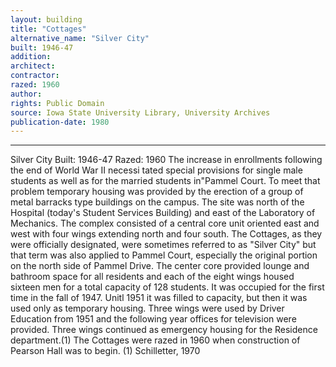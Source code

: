 ```yaml
---
layout: building
title: "Cottages"
alternative_name: "Silver City" 
built: 1946-47
addition:
architect:
contractor: 
razed: 1960
author:
rights: Public Domain
source: Iowa State University Library, University Archives
publication-date: 1980 
---
```

---
Silver City 
Built: 1946-47 Razed: 1960 
The increase in enrollments following the end of World War II necessi 
tated special provisions for single male students as well as for the married students in"Pammel Court. To meet that problem temporary housing was provided by the erection of a group of metal barracks 
type buildings on the campus. The site was north of the Hospital 
(today's Student Services Building) and east of the Laboratory of Mechanics. 
The complex consisted of a central core unit oriented east and west with four wings extending north and four south. 
The Cottages, as they were officially designated, were sometimes 
referred to as "Silver City" but that term was also applied to Pammel Court, especially the original portion on the north side of Pammel Drive. 
The center core provided lounge and bathroom space for all residents 
and each of the eight wings housed sixteen men for a total capacity 
of 128 students. It was occupied for the first time in the fall of 
1947. Unitl 1951 it was filled to capacity, but then it was used 
only as temporary housing. 
Three wings were used by Driver Education from 1951 and the following 
year offices for television were provided. Three wings continued as 
emergency housing for the Residence department.(1) 
The Cottages were razed in 1960 when construction of Pearson Hall was to begin. 
(1) Schilletter, 1970